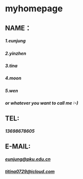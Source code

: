 #  myhomepage

## NAME：
##### 1.eunjung
##### 2.yinzhen
##### 3.tina
##### 4.moon
##### 5.wen
##### or whatever you want to call me :-)


## TEL:
##### 13698678605


## E-MAIL:
##### eunjung@pku.edu.cn
##### titina0729@icloud.com



